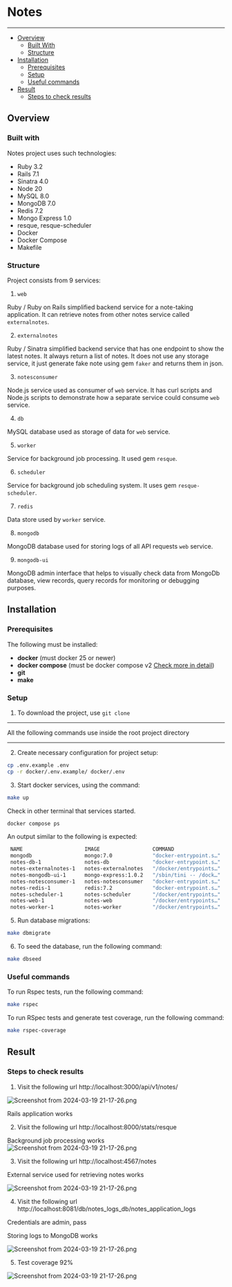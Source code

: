 # Notes
***

- [Overview](#overview)
    - [Built With](#built-with)
    - [Structure](#structure)
- [Installation](#installation)
    - [Prerequisites](#prerequisites)
    - [Setup](#setup)
    - [Useful commands](#useful-commands)
- [Result](#result)
    - [Steps to check results](#steps-to-check-results)

## Overview

### Built with

Notes project uses such technologies:
- Ruby 3.2
- Rails 7.1
- Sinatra 4.0
- Node 20
- MySQL 8.0
- MongoDB 7.0
- Redis 7.2
- Mongo Express 1.0
- resque, resque-scheduler 
- Docker 
- Docker Compose
- Makefile

### Structure

Project consists from 9 services:

1. `web`

Ruby / Ruby on Rails simplified backend service for a note-taking application.
It can retrieve notes from other notes service called `externalnotes`.

2. `externalnotes`

Ruby / Sinatra simplified backend service that has one endpoint to show the latest notes.
It always return a list of notes.
It does not use any storage service, it just generate fake note using gem `faker` and returns them in json.

3. `notesconsumer`

Node.js service used as consumer of `web` service.
It has curl scripts and Node.js scripts to demonstrate how a separate service could consume `web` service.

4. `db`

MySQL database used as storage of data for `web` service.

5. `worker`

Service for background job processing. It used gem `resque`.

6. `scheduler`

Service for background job scheduling system.
It uses gem `resque-scheduler`.

7. `redis`

Data store used by `worker` service.

8. `mongodb`

MongoDB database used for storing logs of all API requests `web` service.

9. `mongodb-ui`

MongoDB admin interface that helps to visually check data from MongoDb database, 
view records, query records for monitoring or debugging purposes.

## Installation

### Prerequisites

The following  must be installed:
- **docker**              (must docker 25 or newer)
- **docker compose**      (must be docker compose v2  [Check more in detail](https://docs.docker.com/compose/migrate/)) 
- **git**
- **make**

### Setup

1.  To download the project, use `git clone`

***
All the following commands use inside the root project directory
***

2.  Create necessary configuration for project setup:

```bash
cp .env.example .env
cp -r docker/.env.example/ docker/.env
```

3. Start docker services, using the command:
 ```bash
make up 
```
Check in other terminal that services started.
```bash
docker compose ps
```
An output similar to the following is expected:
   ```bash
    NAME                    IMAGE                 COMMAND                  SERVICE         CREATED          STATUS          PORTS
    mongodb                 mongo:7.0             "docker-entrypoint.s…"   mongodb         53 seconds ago   Up 51 seconds   0.0.0.0:27017->27017/tcp, :::27017->27017/tcp
    notes-db-1              notes-db              "docker-entrypoint.s…"   db              53 seconds ago   Up 51 seconds   0.0.0.0:3306->3306/tcp, :::3306->3306/tcp, 33060/tcp
    notes-externalnotes-1   notes-externalnotes   "/docker/entrypoints…"   externalnotes   53 seconds ago   Up 51 seconds   0.0.0.0:4567->4567/tcp, :::4567->4567/tcp
    notes-mongodb-ui-1      mongo-express:1.0.2   "/sbin/tini -- /dock…"   mongodb-ui      53 seconds ago   Up 51 seconds   0.0.0.0:8081->8081/tcp, :::8081->8081/tcp
    notes-notesconsumer-1   notes-notesconsumer   "docker-entrypoint.s…"   notesconsumer   53 seconds ago   Up 51 seconds   
    notes-redis-1           redis:7.2             "docker-entrypoint.s…"   redis           53 seconds ago   Up 51 seconds   0.0.0.0:6379->6379/tcp, :::6379->6379/tcp
    notes-scheduler-1       notes-scheduler       "/docker/entrypoints…"   scheduler       53 seconds ago   Up 51 seconds   
    notes-web-1             notes-web             "/docker/entrypoints…"   web             53 seconds ago   Up 51 seconds   0.0.0.0:3000->3000/tcp, :::3000->3000/tcp
    notes-worker-1          notes-worker          "/docker/entrypoints…"   worker          53 seconds ago   Up 51 seconds   0.0.0.0:8000->8000/tcp, :::8000->8000/tcp
   ```

5. Run database migrations:
```bash
make dbmigrate
``` 
6. To seed the database, run the following command:
```bash
make dbseed
``` 

### Useful commands

To run Rspec tests, run the following command:
```bash
make rspec
```

To run RSpec tests and generate test coverage, run the following command:
```bash
make rspec-coverage
```

## Result

### Steps to check results

1. Visit the following url http://localhost:3000/api/v1/notes/

![Screenshot from 2024-03-19 21-17-26.png](./documentation/images/rails_application_works.png)

Rails application works

2. Visit the following url http://localhost:8000/stats/resque

Background job processing works
![Screenshot from 2024-03-19 21-17-26.png](./documentation/images/background_job_processing_works.png)


3. Visit the following url http://localhost:4567/notes

External service used for retrieving notes works

![Screenshot from 2024-03-19 21-17-26.png](./documentation/images/external_mock_service.png)

4. Visit the following url http://localhost:8081/db/notes_logs_db/notes_application_logs

Credentials are admin, pass

Storing logs to MongoDB works

![Screenshot from 2024-03-19 21-17-26.png](./documentation/images/mongo_admin.png)

5. Test coverage 92%

![Screenshot from 2024-03-19 21-17-26.png](./documentation/images/coverage_report.png)
